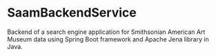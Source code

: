 # SaamBackendService
Backend of a search engine application for Smithsonian American Art Museum data using Spring Boot framework and Apache Jena library in Java.
